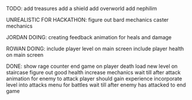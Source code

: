 TODO:
add treasures
add a shield
add overworld
add nephilim

UNREALISTIC FOR HACKATHON:
figure out bard mechanics
caster mechanics

JORDAN DOING:
creating feedback animation for heals and damage

ROWAN DOING:
include player level on main screen 
include player health on main screen

DONE:
show rage counter
end game on player death
load new level on staircase
figure out good health increase mechanics
wait till after attack animation for enemy to attack
player should gain experience
incorporate level into attacks
menu for battles
wait till after enemy has attacked to end game